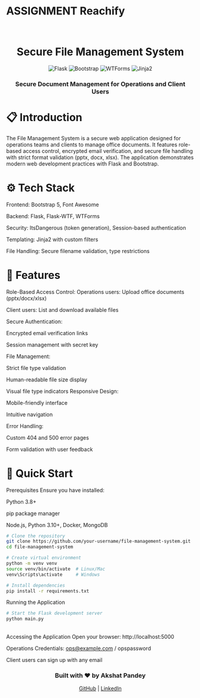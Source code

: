 # ASSIGNMENT Reachify #
<div align="center"> <br /> <h1>Secure File Management System</h1> <div> <img src="https://img.shields.io/badge/-Flask-black?style=for-the-badge&logoColor=white&logo=flask&color=000000" alt="Flask" /> <img src="https://img.shields.io/badge/-Bootstrap-black?style=for-the-badge&logoColor=white&logo=bootstrap&color=7952B3" alt="Bootstrap" /> <img src="https://img.shields.io/badge/-WTForms-black?style=for-the-badge&logoColor=white&logo=python&color=3776AB" alt="WTForms" /> <img src="https://img.shields.io/badge/-Jinja2-black?style=for-the-badge&logoColor=white&logo=jinja&color=B41717" alt="Jinja2" /> </div> <h3 align="center">Secure Document Management for Operations and Client Users</h3> </div>
  
# 📋 Introduction #
The File Management System is a secure web application designed for operations teams and clients to manage office documents. It features role-based access control, encrypted email verification, and secure file handling with strict format validation (pptx, docx, xlsx). The application demonstrates modern web development practices with Flask and Bootstrap.

# ⚙️ Tech Stack #

Frontend: Bootstrap 5, Font Awesome

Backend: Flask, Flask-WTF, WTForms

Security: ItsDangerous (token generation), Session-based authentication

Templating: Jinja2 with custom filters

File Handling: Secure filename validation, type restrictions



# 🌟 Features #

Role-Based Access Control:
Operations users: Upload office documents (pptx/docx/xlsx)

Client users: List and download available files

Secure Authentication:

Encrypted email verification links

Session management with secret key

File Management:

Strict file type validation

Human-readable file size display

Visual file type indicators
Responsive Design:

Mobile-friendly interface

Intuitive navigation

Error Handling:

Custom 404 and 500 error pages

Form validation with user feedback


# 🤸 Quick Start #

Prerequisites
Ensure you have installed:

Python 3.8+

pip package manager

Node.js, 
Python 3.10+,
Docker,
MongoDB

```bash
# Clone the repository
git clone https://github.com/your-username/file-management-system.git
cd file-management-system

# Create virtual environment
python -m venv venv
source venv/bin/activate  # Linux/Mac
venv\Scripts\activate     # Windows

# Install dependencies
pip install -r requirements.txt
```
Running the Application
<br>
```bash
# Start the Flask development server
python main.py
```
<br>
Accessing the Application
Open your browser: http://localhost:5000

Operations Credentials: ops@example.com / opspassword

Client users can sign up with any email


<div align="center"> <h3>Built with ❤️ by Akshat Pandey</h3> <a href="https://github.com/Akpan123">GitHub</a> | <a href="https://linkedin.com/in/akshat-pandey-7397b7258/">LinkedIn</a> </div>
